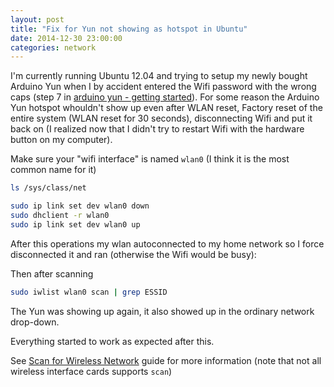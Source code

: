 ```yaml
---
layout: post
title: "Fix for Yun not showing as hotspot in Ubuntu"
date: 2014-12-30 23:00:00
categories: network
---
```

I'm currently running Ubuntu 12.04 and trying to setup my newly bought
Arduino Yun when I by accident entered the Wifi password with the wrong caps
(step 7 in [arduino yun - getting started](http://fibasile.github.io/arduino-yun-getting-started.html)).
For some reason the Arduino Yun hotspot whouldn't show up even after WLAN reset, Factory reset of the entire system (WLAN reset for 30 seconds), disconnecting Wifi and put it back on (I realized now that I didn't try to restart Wifi with the hardware button on my computer).

Make sure your "wifi interface" is named ``wlan0`` (I think it is the most common name for it)

~~~ bash
ls /sys/class/net
~~~

~~~ bash
sudo ip link set dev wlan0 down
sudo dhclient -r wlan0
sudo ip link set dev wlan0 up
~~~

After this operations my wlan autoconnected to my home network so
I force disconnected it and ran (otherwise the Wifi would be busy):

Then after scanning

~~~ bash
sudo iwlist wlan0 scan | grep ESSID
~~~

The Yun was showing up again, it also showed up in the ordinary network drop-down.

Everything started to work as expected after this.

See [Scan for Wireless Network](https://help.ubuntu.com/community/WifiDocs/Scan_for_Wireless_Network) guide for more information (note that not all wireless interface cards supports ``scan``)
